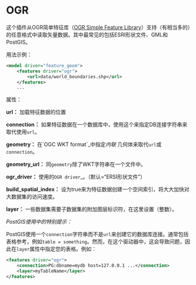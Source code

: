 # OGR
这个插件从OGR简单特征库（[OGR Simple Feature Library](https://www.gdal.org/)）支持（有相当多的）的任意格式中读取矢量数据。其中最常见的包括ESRI形状文件、GML和PostGIS。

用法示例：
```XML
<model driver="feature_geom">
    <features driver="ogr">
        <url>data/world_boundaries.shp</url>
    </features>
    ...
```
属性：

**url：** 加载特征数据的位置

**connection：** 如果特征数据在一个数据库中，使用这个来指定DB连接字符串来取代使用`url`。

**geometry：** 在\`OGC WKT format\`_中指定*内联* 几何体来取代`url`或`connection`。

**geometry_url：** 同`geometry`除了WKT字符串在一个文件中。

**ogr_driver：** 使用的``OGR driver``_。（默认=“ERSI形状文件”）

**build_spatial_index：** 设为true来为特征数据创建一个空间索引，将大大加快对大数据集的访问速度。

**layer：** 一些数据集需要子数据集的附加图层标识符，在这里设置（整数）。


*PostGIS使用中的特别提示：*

PostGIS使用一个`connection`字符串而不是`url`来创建它的数据库连接。通常包括表格参考，例如`table = something`。然而，在这个驱动器中，这会导致问题，因此在`layer`属性中指定您的表格。例如：
```XML
<features driver="ogr">
    <connection>PG:dbname=mydb host=127.0.0.1 ...</connection>
    <layer>myTableName</layer>
</features>
```
